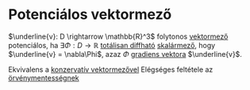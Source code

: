 # Potenciálos vektormező

$\underline{v}: D \rightarrow \mathbb{R}^3$ folytonos [vektormező](./vektormezo.md) potenciálos, ha $\exists \Phi: D \rightarrow \mathbb{R}$ [totálisan diffható](./totalis-diffhatosag.md) [skalármező](./skalarmezo.md), hogy $\underline{v} = \nabla\Phi$, azaz $\Phi$ [gradiens vektora](./gradiens-vektor.md) $\underline{v}$.

Ekvivalens a [konzervatív vektormezővel](./konzervativ-vektormezo.md)
Elégséges feltétele az [örvénymentességnek](./orvenymentes-vektormezo.md)